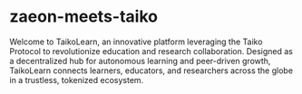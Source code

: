 # zaeon-meets-taiko
Welcome to TaikoLearn, an innovative platform leveraging the Taiko Protocol to revolutionize education and research collaboration. Designed as a decentralized hub for autonomous learning and peer-driven growth, TaikoLearn connects learners, educators, and researchers across the globe in a trustless, tokenized ecosystem.
